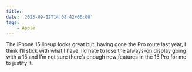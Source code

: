 ```yaml
---
title:
date: '2023-09-12T14:08:42+00:00'
tags:
    - Apple
---
```


The iPhone 15 lineup looks great but, having gone the Pro route last year, I think I’ll stick with what I have. I’d hate to lose the always-on display going with a 15 and I’m not sure there’s enough new features in the 15 Pro for me to justify it.